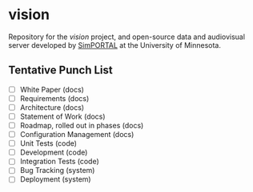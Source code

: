 # vision
Repository for the *vision* project, and open-source data and audiovisual server developed by [SimPORTAL](https://www.simportal.umn.edu/) at the University of Minnesota.

## Tentative Punch List
- [ ] White Paper (docs)
- [ ] Requirements (docs)
- [ ] Architecture (docs)
- [ ] Statement of Work (docs)
- [ ] Roadmap, rolled out in phases (docs)
- [ ] Configuration Management (docs)
- [ ] Unit Tests (code)
- [ ] Development (code)
- [ ] Integration Tests (code)
- [ ] Bug Tracking (system)
- [ ] Deployment (system)